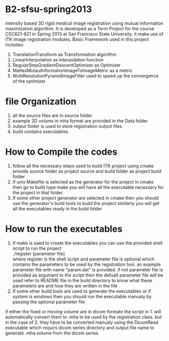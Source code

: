 B2-sfsu-spring2013
==================

intensity based 3D rigid medical image registration using mutual information maximization algorithm.
It is developed as a Term Project for the course CSC621-821 in Spring 2013 at San Francisco State University.
it make use of ITK image registration modules. Basic Framework used in this project includes: <br>
1. TranslationTransform as Transformation algorithm <br>
2. LinearInterpolation as Interpolation function <br>
3. RegularStepGradientDescentOptimizer as Optimizer <br>
4. MattesMutaulInformationImageToImageMetric as a metric <br>
5. MultiResolutionPyramidImageFilter used to speed up the convergence of the optimizer <br>

file Organization
=================
1. all the source files are in source folder <br>
2. example 3D volums in mha format are provided in the Data folder <br>
3. output folder is used to store registration output files <br>
4. build contains executables.<br>

How to Compile the codes
========================
1. follow all the necessary steps used to build ITK project using cmake provide source folder as project source and build folder as project build folder
2. if unix Makefile is selected as the generator for the project in cmake then go to build type make you will have all the executable necessary for the project in that folder.
3. if some other project generator are selected in cmake then  you should use the generator's build tools to build the project similarly you will get all the executables ready in the build folder <br>

How to run the executables
==========================
1. if make is used to create the executables you can use the provided shell script to run the project <br>
  ./register [parameter file] <br>
where register is the shell script and parameter file is optional which contains the parameters to be used by the registration tool. an example parameter file with name "param.dat" is provided. if not parameter file is provided as argument to the script then the defualt parameter file will be used refer to README file in the build directory to know what these parameters are and how they are written in the file<br>
2. if some other build tools are used to generate the executables or if system is windows then you should run the executable manualy by passing the optional parameter file <br>

if either the fixed or moving volume are in dicom formate the script in 1. will automatically convert them to .mha to be used by the registration class. but in the case of 2. they have to be converted manualy using the DicomRead executable which requirs dicom series directory and output file name to generate .mha volume from the dicom series.


